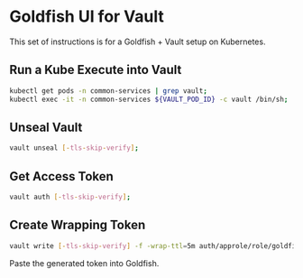 # Goldfish UI for Vault
This set of instructions is for a Goldfish + Vault setup on Kubernetes.

## Run a Kube Execute into Vault
```sh
kubectl get pods -n common-services | grep vault;
kubectl exec -it -n common-services ${VAULT_POD_ID} -c vault /bin/sh;
```
## Unseal Vault
```sh
vault unseal [-tls-skip-verify];
```

## Get Access Token
```sh
vault auth [-tls-skip-verify];
```

## Create Wrapping Token
```sh
vault write [-tls-skip-verify] -f -wrap-ttl=5m auth/approle/role/goldfish/secret-id;
```

Paste the generated token into Goldfish.